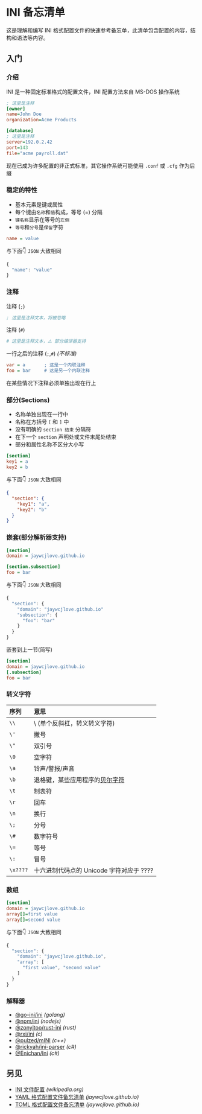 
<!-- 
Source: https://github.com/jaywcjlove/reference/blob/main/docs/ini.md
Retrieved on: 2025-07-03
-->

INI 备忘清单
====

这是理解和编写 INI 格式配置文件的快速参考备忘单，此清单包含配置的内容，结构和语法等内容。

入门
------

### 介绍

INI 是一种固定标准格式的配置文件，INI 配置方法来自 MS-DOS 操作系统

```ini
; 这里是注释
[owner]
name=John Doe
organization=Acme Products

[database]
; 这里是注释
server=192.0.2.42
port=143
file="acme payroll.dat"
```

现在已成为许多配置的非正式标准，其它操作系统可能使用 `.conf` 或 `.cfg` 作为后缀

### 稳定的特性

- 基本元素是键或属性
- 每个键由`名称`和`值`构成，等号 (=) 分隔
- `键名称`显示在等号的`左侧`
- `等号`和`分号`是`保留`字符
<!--rehype:className=style-round-->

```ini
name = value
```

与下面👇 `JSON` 大致相同

```js
{
  "name": "value"
}
```

### 注释

注释 (`;`)

```ini
; 这里是注释文本，将被忽略
```

注释 (`#`)

```ini
# 这里是注释文本，⚠️ 部分编译器支持
```

一行之后的注释 (`;`,`#`) _(不标准)_

```ini
var = a       ; 这是一个内联注释
foo = bar     # 这是另一个内联注释
```

在某些情况下注释必须单独出现在行上

### 部分(Sections)

- 名称单独出现在一行中
- 名称在方括号 `[` 和 `]` 中
- 没有明确的 `section 结束` 分隔符
- 在下一个 `section` 声明处或文件末尾处结束
- 部分和属性名称不区分大小写
<!--rehype:className=style-round-->

```ini
[section]
key1 = a
key2 = b
```

与下面👇 `JSON` 大致相同

```json
{
  "section": {
    "key1": "a",
    "key2": "b"
  }
}
```

### 嵌套(部分解析器支持)

```ini
[section]
domain = jaywcjlove.github.io

[section.subsection]
foo = bar
```

与下面👇 `JSON` 大致相同

```js
{
  "section": {
    "domain": "jaywcjlove.github.io"
    "subsection": {
      "foo": "bar"
    }
  }
}
```

嵌套到上一节(简写)

```ini
[section]
domain = jaywcjlove.github.io
[.subsection]
foo = bar
```

### 转义字符

序列 | 意思
:- | :-
`\\` | \ (单个反斜杠，转义转义字符)
`\'` | 撇号
`\"` | 双引号
`\0` | 空字符
`\a` | 铃声/警报/声音
`\b` | 退格键，某些应用程序的[贝尔字符](https://en.wikipedia.org/wiki/Bell_character)
`\t` | 制表符
`\r` | 回车
`\n` | 换行
`\;` | 分号
`\#` | 数字符号
`\=` | 等号
`\:` | 冒号
`\x????` | 十六进制代码点的 Unicode 字符对应于 ????

### 数组

```ini
[section]
domain = jaywcjlove.github.io
array[]=first value
array[]=second value
```

与下面👇 `JSON` 大致相同

```js
{
  "section": {
    "domain": "jaywcjlove.github.io",
    "array": [
      "first value", "second value"
    ]
  }
}
```

### 解释器

- [@go-ini/ini](https://github.com/go-ini/ini) _(golang)_
- [@npm/ini](https://www.npmjs.com/package/ini) _(nodejs)_
- [@zonyitoo/rust-ini](https://github.com/zonyitoo/rust-inii) _(rust)_
- [@rxi/ini](https://www.npmjs.com/package/ini) _(c)_
- [@pulzed/mINI](https://github.com/pulzed/mINI) _(c++)_
- [@rickyah/ini-parser](https://github.com/rickyah/ini-parser) _(c#)_
- [@Enichan/Ini](https://github.com/Enichan/Ini) _(c#)_

另见
---

- [INI 文件配置](https://en.wikipedia.org/wiki/INI_file) _(wikipedia.org)_
- [YAML 格式配置文件备忘清单](./yaml.md) _(jaywcjlove.github.io)_
- [TOML 格式配置文件备忘清单](./toml.md) _(jaywcjlove.github.io)_
